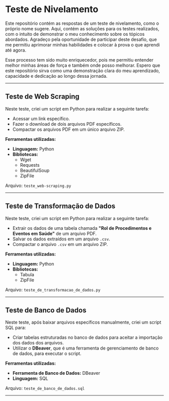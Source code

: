 # Teste de Nivelamento

Este repositório contém as respostas de um teste de nivelamento, como o próprio nome sugere. Aqui, contém as soluções para os testes realizados, com o intuito de demonstrar o meu conhecimento sobre os tópicos abordados. Agradeço pela oportunidade de participar deste desafio, que me permitiu aprimorar minhas habilidades e colocar à prova o que aprendi até agora.

Esse processo tem sido muito enriquecedor, pois me permitiu entender melhor minhas áreas de força e também onde posso melhorar. Espero que este repositório sirva como uma demonstração clara do meu aprendizado, capacidade e dedicação ao longo dessa jornada.

---

## Teste de Web Scraping

Neste teste, criei um script em Python para realizar a seguinte tarefa:

- Acessar um link específico.
- Fazer o download de dois arquivos PDF específicos.
- Compactar os arquivos PDF em um único arquivo ZIP.

**Ferramentas utilizadas:**
- **Linguagem:** Python
- **Bibliotecas:** 
  - Wget
  - Requests
  - BeautifulSoup
  - ZipFile

Arquivo: `teste_web-scraping.py`

---

## Teste de Transformação de Dados

Neste teste, criei um script em Python para realizar a seguinte tarefa:

- Extrair os dados de uma tabela chamada **"Rol de Procedimentos e Eventos em Saúde"** de um arquivo PDF.
- Salvar os dados extraídos em um arquivo `.csv`.
- Compactar o arquivo `.csv` em um arquivo ZIP.

**Ferramentas utilizadas:**
- **Linguagem:** Python
- **Bibliotecas:** 
  - Tabula
  - ZipFile

Arquivo: `teste_de_transformacao_de_dados.py`

---

## Teste de Banco de Dados

Neste teste, após baixar arquivos específicos manualmente, criei um script SQL para:

- Criar tabelas estruturadas no banco de dados para aceitar a importação dos dados dos arquivos.
- Utilizar o **DBeaver**, que é uma ferramenta de gerenciamento de banco de dados, para executar o script.

**Ferramentas utilizadas:**
- **Ferramenta de Banco de Dados:** DBeaver
- **Linguagem:** SQL

Arquivo: `teste_de_banco_de_dados.sql`

---
